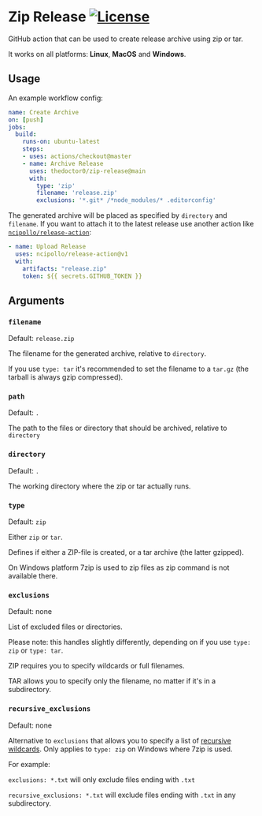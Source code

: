 # Zip Release [![License](https://img.shields.io/github/license/TheDoctor0/zip-release)](https://github.com/TheDoctor0/zip-release/blob/master/LICENSE)
GitHub action that can be used to create release archive using zip or tar.

It works on all platforms: **Linux**, **MacOS** and **Windows**.

## Usage
An example workflow config:
```yaml
name: Create Archive
on: [push]
jobs:
  build:
    runs-on: ubuntu-latest
    steps:
    - uses: actions/checkout@master
    - name: Archive Release
      uses: thedoctor0/zip-release@main
      with:
        type: 'zip'
        filename: 'release.zip'
        exclusions: '*.git* /*node_modules/* .editorconfig'
```

The generated archive will be placed as specified by `directory` and `filename`.
If you want to attach it to the latest release use another action like [`ncipollo/release-action`](https://github.com/ncipollo/release-action):
```yaml
- name: Upload Release
  uses: ncipollo/release-action@v1
  with:
    artifacts: "release.zip"
    token: ${{ secrets.GITHUB_TOKEN }}
```

## Arguments

### `filename`
Default: `release.zip`

The filename for the generated archive, relative to `directory`.

If you use `type: tar` it's recommended to set the filename to a `tar.gz` (the tarball is always gzip compressed).

### `path`
Default: `.`

The path to the files or directory that should be archived, relative to `directory`

### `directory`
Default: `.`

The working directory where the zip or tar actually runs.

### `type`
Default: `zip`

Either `zip` or `tar`.

Defines if either a ZIP-file is created, or a tar archive (the latter gzipped).

On Windows platform 7zip is used to zip files as zip command is not available there.

### `exclusions`
Default: none

List of excluded files or directories.

Please note: this handles slightly differently, depending on if you use `type: zip` or `type: tar`.

ZIP requires you to specify wildcards or full filenames.

TAR allows you to specify only the filename, no matter if it's in a subdirectory.

### `recursive_exclusions`
Default: none

Alternative to `exclusions` that allows you to specify a list of [recursive wildcards](https://sevenzip.osdn.jp/chm/cmdline/switches/recurse.htm).
Only applies to `type: zip` on Windows where 7zip is used.

For example:

```exclusions: *.txt``` will only exclude files ending with `.txt`

```recursive_exclusions: *.txt``` will exclude files ending with `.txt` in any subdirectory.
